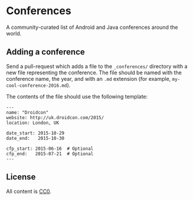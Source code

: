 Conferences
===========

A community-curated list of Android and Java conferences around the world.


Adding a conference
-------------------

Send a pull-request which adds a file to the `_conferences/` directory
with a new file representing the conference. The file should be named
with the conference name, the year, and with an `.md` extension (for
example, `my-cool-conference-2016.md`).

The contents of the file should use the following template:
```
---
name: "Droidcon"
website: http://uk.droidcon.com/2015/
location: London, UK

date_start: 2015-10-29
date_end:   2015-10-30

cfp_start: 2015-06-16  # Optional
cfp_end:   2015-07-21  # Optional
---
```


License
-------

All content is [CC0][1].


 [1]: https://creativecommons.org/publicdomain/zero/1.0/
